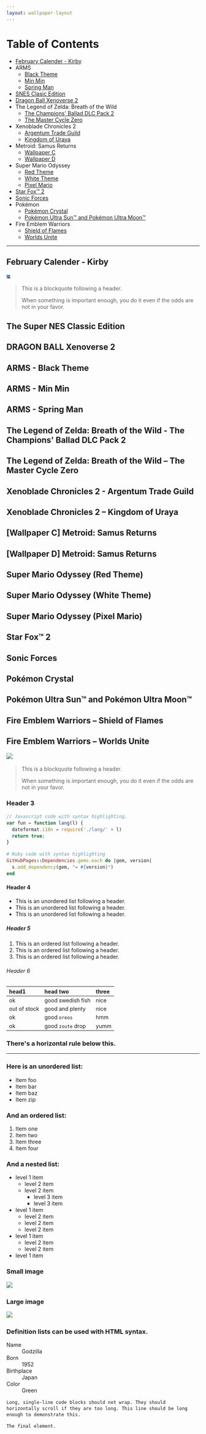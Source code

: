 ```yaml
---
layout: wallpaper-layout
---
```

<!---
./feb-cal-kirby = February Calender - Kirby
./snes-classic = The Super NES Classic Edition
./dragon-ball-xeno-2 = DRAGON BALL Xenoverse 2
./arms-black = ARMS - Black Theme
./arms-min-min = ARMS - Min Min
./arms-spring-man = ARMS - Spring Man
./tloz-pack-2 = The Legend of Zelda: Breath of the Wild - The Champions' Ballad DLC Pack 2
./tloz-master-cycle = The Legend of Zelda: Breath of the Wild – The Master Cycle Zero
./xc2-argentum = Xenoblade Chronicles 2 - Argentum Trade Guild
./xc2-uraya = Xenoblade Chronicles 2 – Kingdom of Uraya
./metroid-c = [Wallpaper C] Metroid: Samus Returns
./metroid-d = [Wallpaper D] Metroid: Samus Returns
./smo-red = Super Mario Odyssey (Red Theme)
./smo-white = Super Mario Odyssey (White Theme)
./smo-pixel = Super Mario Odyssey (Pixel Mario)
./star-fox-2 = Star Fox™ 2
./sonic-forces = Sonic Forces
./pkmn-crystal = Pokémon Crystal
./pkmn-usum = Pokémon Ultra Sun™ and Pokémon Ultra Moon™
./few-shield-of-flames = Fire Emblem Warriors – Shield of Flames
./few-worlds-unite = Fire Emblem Warriors – Worlds Unite
-->
# Table of Contents
- [February Calender - Kirby](#february-calender---kirby)
- ARMS
  - [Black Theme](#arms---black-theme)
  - [Min Min](#arms---min-min)
  - [Spring Man](#arms---spring-man)
- [SNES Clasic Edition](#the-super-nes-classic-edition)
- [Dragon Ball Xenoverse 2](#dragon-ball-xenoverse-2)
- The Legend of Zelda: Breath of the Wild
  - [The Champions' Ballad DLC Pack 2](#the-legend-of-zelda-breath-of-the-wild---the-champions-ballad-dlc-pack-2)
  - [The Master Cycle Zero](#the-legend-of-zelda-breath-of-the-wild--the-master-cycle-zero)
- Xenoblade Chronicles 2
  - [Argentum Trade Guild](#xenoblade-chronicles-2---argentum-trade-guild)
  - [Kingdom of Uraya](#xenoblade-chronicles-2--kingdom-of-uraya)
- Metroid: Samus Returns
  - [Wallpaper C](#wallpaper-c-metroid-samus-returns)
  - [Wallpaper D](#wallpaper-d-metroid-samus-returns)
- Super Mario Odyssey
  - [Red Theme](#super-mario-odyssey-red)
  - [White Theme](#super-mario-odyssey-white)
  - [Pixel Mario](#super-mario-odyssey-pixel-mario)
- [Star Fox™ 2](#star-fox-2)
- [Sonic Forces](#sonic-forces)
- Pokémon
  - [Pokémon Crystal](#pokémon-crystal)
  - [Pokémon Ultra Sun™ and Pokémon Ultra Moon™](#pokémon-ultra-sun-and-pokémon-ultra-moon)
- Fire Emblem Warriors
  - [Shield of Flames](#fire-emblem-warriors--shield-of-flames)
  - [Worlds Unite](#fire-emblem-warriors--worlds-unite)
  
---

## February Calender - Kirby
<img src="./nin-wall/feb-cal-kirby/thumbnail.jpg" style="width:10px;height:10px;"/>

> This is a blockquote following a header.
>
> When something is important enough, you do it even if the odds are not in your favor.

## The Super NES Classic Edition

## DRAGON BALL Xenoverse 2

## ARMS - Black Theme
## ARMS - Min Min
## ARMS - Spring Man

## The Legend of Zelda: Breath of the Wild - The Champions' Ballad DLC Pack 2
## The Legend of Zelda: Breath of the Wild – The Master Cycle Zero

## Xenoblade Chronicles 2 - Argentum Trade Guild
## Xenoblade Chronicles 2 – Kingdom of Uraya

## [Wallpaper C] Metroid: Samus Returns
## [Wallpaper D] Metroid: Samus Returns

## Super Mario Odyssey (Red Theme)
## Super Mario Odyssey (White Theme)
## Super Mario Odyssey (Pixel Mario)

## Star Fox™ 2

## Sonic Forces

## Pokémon Crystal
## Pokémon Ultra Sun™ and Pokémon Ultra Moon™

## Fire Emblem Warriors – Shield of Flames
## Fire Emblem Warriors – Worlds Unite

![](https://assets-cdn.github.com/images/icons/emoji/octocat.png)
> This is a blockquote following a header.
>
> When something is important enough, you do it even if the odds are not in your favor.

### [](#header-3)Header 3

```js
// Javascript code with syntax highlighting.
var fun = function lang(l) {
  dateformat.i18n = require('./lang/' + l)
  return true;
}
```

```ruby
# Ruby code with syntax highlighting
GitHubPages::Dependencies.gems.each do |gem, version|
  s.add_dependency(gem, "= #{version}")
end
```

#### [](#header-4)Header 4

*   This is an unordered list following a header.
*   This is an unordered list following a header.
*   This is an unordered list following a header.

##### [](#header-5)Header 5

1.  This is an ordered list following a header.
2.  This is an ordered list following a header.
3.  This is an ordered list following a header.

###### [](#header-6)Header 6

| head1        | head two          | three |
|:-------------|:------------------|:------|
| ok           | good swedish fish | nice  |
| out of stock | good and plenty   | nice  |
| ok           | good `oreos`      | hmm   |
| ok           | good `zoute` drop | yumm  |

### There's a horizontal rule below this.

* * *

### Here is an unordered list:

*   Item foo
*   Item bar
*   Item baz
*   Item zip

### And an ordered list:

1.  Item one
1.  Item two
1.  Item three
1.  Item four

### And a nested list:

- level 1 item
  - level 2 item
  - level 2 item
    - level 3 item
    - level 3 item
- level 1 item
  - level 2 item
  - level 2 item
  - level 2 item
- level 1 item
  - level 2 item
  - level 2 item
- level 1 item

### Small image

![](https://assets-cdn.github.com/images/icons/emoji/octocat.png)

### Large image

![](https://guides.github.com/activities/hello-world/branching.png)


### Definition lists can be used with HTML syntax.

<dl>
<dt>Name</dt>
<dd>Godzilla</dd>
<dt>Born</dt>
<dd>1952</dd>
<dt>Birthplace</dt>
<dd>Japan</dd>
<dt>Color</dt>
<dd>Green</dd>
</dl>

```
Long, single-line code blocks should not wrap. They should horizontally scroll if they are too long. This line should be long enough to demonstrate this.
```

```
The final element.
```
